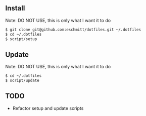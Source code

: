 ## Install

Note: DO NOT USE, this is only what I want it to do

```bash
$ git clone git@github.com:eschmitt/dotfiles.git ~/.dotfiles
$ cd ~/.dotfiles
$ script/setup
```

## Update 

Note: DO NOT USE, this is only what I want it to do

```bash
$ cd ~/.dotfiles
$ script/update
```

## TODO

* Refactor setup and update scripts
